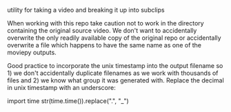 utility for taking a video and breaking it up into subclips

When working with this repo take caution not to work in the directory containing the original source video. We don't want to accidentally overwrite the only readily available copy of the original repo or accidentally overwrite a file which happens to have the same name as one of the moviepy outputs.

Good practice to incorporate the unix timestamp into the output filename so 1) we don't accidentally duplicate filenames as we work with thousands of files and 2) we know what group it was generated with. Replace the decimal in unix timestamp with an underscore: 


import time
str(time.time()).replace(".", "_")
